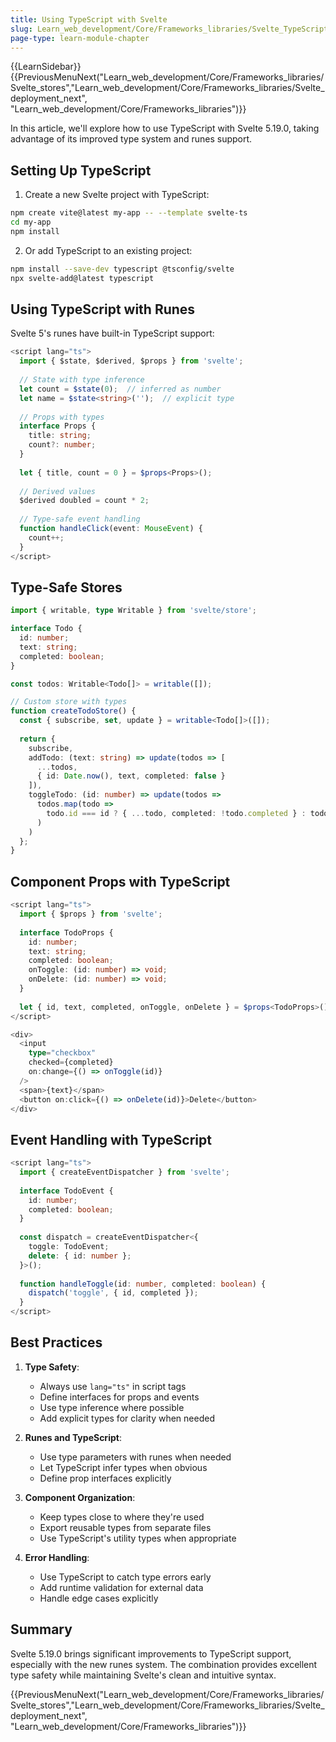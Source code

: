 ```yaml
---
title: Using TypeScript with Svelte
slug: Learn_web_development/Core/Frameworks_libraries/Svelte_TypeScript
page-type: learn-module-chapter
---
```


{{LearnSidebar}}
{{PreviousMenuNext("Learn_web_development/Core/Frameworks_libraries/Svelte_stores","Learn_web_development/Core/Frameworks_libraries/Svelte_deployment_next", "Learn_web_development/Core/Frameworks_libraries")}}

In this article, we'll explore how to use TypeScript with Svelte 5.19.0, taking advantage of its improved type system and runes support.

## Setting Up TypeScript

1. Create a new Svelte project with TypeScript:

```bash
npm create vite@latest my-app -- --template svelte-ts
cd my-app
npm install
```

2. Or add TypeScript to an existing project:

```bash
npm install --save-dev typescript @tsconfig/svelte
npx svelte-add@latest typescript
```

## Using TypeScript with Runes

Svelte 5's runes have built-in TypeScript support:

```typescript
<script lang="ts">
  import { $state, $derived, $props } from 'svelte';
  
  // State with type inference
  let count = $state(0);  // inferred as number
  let name = $state<string>('');  // explicit type
  
  // Props with types
  interface Props {
    title: string;
    count?: number;
  }
  
  let { title, count = 0 } = $props<Props>();
  
  // Derived values
  $derived doubled = count * 2;
  
  // Type-safe event handling
  function handleClick(event: MouseEvent) {
    count++;
  }
</script>
```

## Type-Safe Stores

```typescript
import { writable, type Writable } from 'svelte/store';

interface Todo {
  id: number;
  text: string;
  completed: boolean;
}

const todos: Writable<Todo[]> = writable([]);

// Custom store with types
function createTodoStore() {
  const { subscribe, set, update } = writable<Todo[]>([]);
  
  return {
    subscribe,
    addTodo: (text: string) => update(todos => [
      ...todos,
      { id: Date.now(), text, completed: false }
    ]),
    toggleTodo: (id: number) => update(todos =>
      todos.map(todo =>
        todo.id === id ? { ...todo, completed: !todo.completed } : todo
      )
    )
  };
}
```

## Component Props with TypeScript

```typescript
<script lang="ts">
  import { $props } from 'svelte';
  
  interface TodoProps {
    id: number;
    text: string;
    completed: boolean;
    onToggle: (id: number) => void;
    onDelete: (id: number) => void;
  }
  
  let { id, text, completed, onToggle, onDelete } = $props<TodoProps>();
</script>

<div>
  <input
    type="checkbox"
    checked={completed}
    on:change={() => onToggle(id)}
  />
  <span>{text}</span>
  <button on:click={() => onDelete(id)}>Delete</button>
</div>
```

## Event Handling with TypeScript

```typescript
<script lang="ts">
  import { createEventDispatcher } from 'svelte';
  
  interface TodoEvent {
    id: number;
    completed: boolean;
  }
  
  const dispatch = createEventDispatcher<{
    toggle: TodoEvent;
    delete: { id: number };
  }>();
  
  function handleToggle(id: number, completed: boolean) {
    dispatch('toggle', { id, completed });
  }
</script>
```

## Best Practices

1. **Type Safety**:
   - Always use `lang="ts"` in script tags
   - Define interfaces for props and events
   - Use type inference where possible
   - Add explicit types for clarity when needed

2. **Runes and TypeScript**:
   - Use type parameters with runes when needed
   - Let TypeScript infer types when obvious
   - Define prop interfaces explicitly

3. **Component Organization**:
   - Keep types close to where they're used
   - Export reusable types from separate files
   - Use TypeScript's utility types when appropriate

4. **Error Handling**:
   - Use TypeScript to catch type errors early
   - Add runtime validation for external data
   - Handle edge cases explicitly

## Summary

Svelte 5.19.0 brings significant improvements to TypeScript support, especially with the new runes system. The combination provides excellent type safety while maintaining Svelte's clean and intuitive syntax.

{{PreviousMenuNext("Learn_web_development/Core/Frameworks_libraries/Svelte_stores","Learn_web_development/Core/Frameworks_libraries/Svelte_deployment_next", "Learn_web_development/Core/Frameworks_libraries")}}

